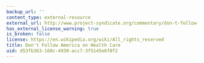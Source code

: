 ```yaml
---
backup_url: ''
content_type: external-resource
external_url: http://www.project-syndicate.org/commentary/don-t-follow-america-on-health-care
has_external_license_warning: true
is_broken: false
license: https://en.wikipedia.org/wiki/All_rights_reserved
title: Don't Follow America on Health Care
uid: d53fb363-160c-4930-acc7-3f5145e6f8f2
---
```

